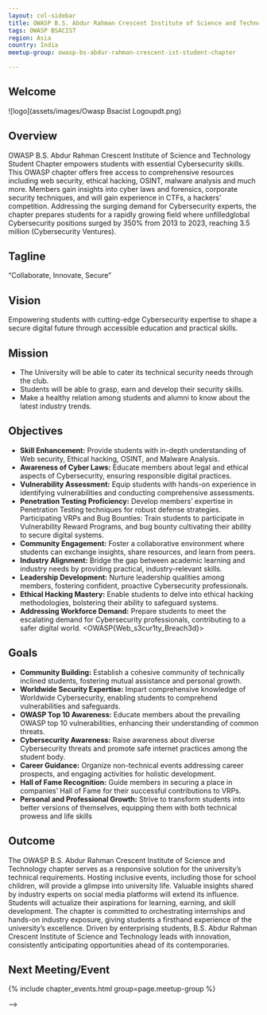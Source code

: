 ```yaml
---
layout: col-sidebar
title: OWASP B.S. Abdur Rahman Crescent Institute of Science and Technology - Student Chapter
tags: OWASP BSACIST
region: Asia
country: India
meetup-group: owasp-bs-abdur-rahman-crescent-ist-student-chapter

---
```




## Welcome

![logo](assets/images/Owasp Bsacist Logoupdt.png)

## Overview
OWASP B.S. Abdur Rahman Crescent Institute of Science and Technology Student Chapter empowers students with essential Cybersecurity skills. This OWASP chapter offers free access to comprehensive resources including web security, ethical hacking, OSINT, malware analysis and much more. Members gain insights into cyber laws and forensics, corporate security techniques, and will gain experience in CTFs, a hackers’ competition. Addressing the surging demand for Cybersecurity experts, the chapter prepares students for a rapidly growing field where unfilledglobal Cybersecurity positions surged by 350% from 2013 to 2023, reaching 3.5 million (Cybersecurity Ventures).

## Tagline
“Collaborate, Innovate, Secure”

## Vision
Empowering students with cutting-edge Cybersecurity expertise to shape a secure digital future through accessible education and practical skills.

## Mission
* The University will be able to cater its technical security needs through the club.
* Students will be able to grasp, earn and develop their security skills.
* Make a healthy relation among students and alumni to know about the latest industry trends.

## Objectives
* **Skill Enhancement:** Provide students with in-depth understanding of Web security, Ethical hacking, OSINT, and Malware Analysis.
* **Awareness of Cyber Laws:** Educate members about legal and ethical aspects of Cybersecurity, ensuring responsible digital practices.
* **Vulnerability Assessment:** Equip students with hands-on experience in identifying vulnerabilities and conducting comprehensive assessments.
* **Penetration Testing Proficiency:** Develop members’ expertise in Penetration Testing techniques for robust defense strategies.
Participating VRPs and Bug Bounties: Train students to participate in Vulnerability Reward Programs, and bug bounty cultivating their ability to secure digital systems.
* **Community Engagement:** Foster a collaborative environment where students can exchange insights, share resources, and learn from peers.
* **Industry Alignment:** Bridge the gap between academic learning and industry needs by providing practical, industry-relevant skills.
* **Leadership Development:** Nurture leadership qualities among members, fostering confident, proactive Cybersecurity professionals.
* **Ethical Hacking Mastery:** Enable students to delve into ethical hacking methodologies, bolstering their ability to safeguard systems.
* **Addressing Workforce Demand:** Prepare students to meet the escalating demand for Cybersecurity professionals, contributing to a safer digital world.
<OWASP{Web_s3cur1ty_Breach3d}>
## Goals
* **Community Building:** Establish a cohesive community of technically inclined students, fostering mutual assistance and personal growth.
* **Worldwide Security Expertise:** Impart comprehensive knowledge of Worldwide Cybersecurity, enabling students to comprehend vulnerabilities and safeguards.
* **OWASP Top 10 Awareness:** Educate members about the prevailing OWASP top 10 vulnerabilities, enhancing their understanding of common threats.
* **Cybersecurity Awareness:** Raise awareness about diverse Cybersecurity threats and promote safe internet practices among the student body.
* **Career Guidance:** Organize non-technical events addressing career prospects, and engaging activities for holistic development.
* **Hall of Fame Recognition:** Guide members in securing a place in companies’ Hall of Fame for their successful contributions to VRPs.
* **Personal and Professional Growth:** Strive to transform students into better versions of themselves, equipping them with both technical prowess and life skills

## Outcome
The OWASP B.S. Abdur Rahman Crescent Institute of Science and Technology chapter serves as a responsive solution for the university’s technical requirements. Hosting inclusive events, including those for school children, will provide a glimpse into university life. Valuable insights shared by industry experts on social media platforms will extend its influence.
Students will actualize their aspirations for learning, earning, and skill development. The chapter is committed to orchestrating internships and hands-on industry exposure, giving students a firsthand experience of the university’s excellence.
Driven by enterprising students, B.S. Abdur Rahman Crescent Institute of Science and Technology leads with innovation, consistently anticipating opportunities ahead of its contemporaries.

Next Meeting/Event 
---------------------
{% include chapter_events.html group=page.meetup-group %}




-->
